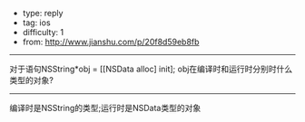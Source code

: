 - type: reply
- tag: ios
- difficulty:  1
- from: http://www.jianshu.com/p/20f8d59eb8fb

--------

对于语句NSString*obj = [[NSData alloc] init]; obj在编译时和运行时分别时什么类型的对象?

---------

编译时是NSString的类型;运行时是NSData类型的对象
